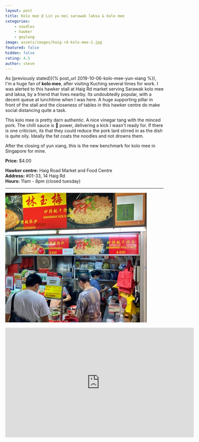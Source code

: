 ```yaml
---
layout: post
title: Kolo mee @ Lin yu mei sarawak laksa & kolo mee
categories: 
    - noodles
    - hawker
    - geylang
image: assets/images/haig-rd-kolo-mee-1.jpg
featured: false
hidden: false
rating: 4.5
author: steve
---
```

As [previously stated]({% post_url 2019-10-06-kolo-mee-yun-xiang %}), I'm a huge fan of **kolo mee**, after visiting Kuching several times for work. I was alerted to this hawker stall at Haig Rd market serving Sarawak kolo mee and laksa, by a friend that lives nearby. Its undoubtedly popular, with a decent queue at lunchtime when I was here. A huge supporting pillar in front of the stall and the closeness of tables in this hawker centre do make social distancing quite a task.

This kolo mee is pretty darn authentic. A nice vinegar tang with the minced pork. The chilli sauce is &#x1F4AF; power, delivering a kick I wasn't ready for. If there is one criticism, its that they could reduce the pork lard stirred in as the dish is quite oily. Ideally the fat coats the noodles and not drowns them.  

After the closing of yun xiang, this is the new benchmark for kolo mee in Singapore for mine.  

**Price:** $4.00  

**Hawker centre:** Haig Road Market and Food Centre  
**Address:** #01-33, 14 Haig Rd  
**Hours:** 11am - 8pm (closed tuesday)  

***  

![Lin yu mei sarawak laksa & kolo mee](/assets/images/haig-rd-kolo-mee-2.jpg "Lin yu mei sarawak laksa & kolo mee")  

<iframe src="https://www.google.com/maps/embed?pb=!1m14!1m8!1m3!1d15955.06924061468!2d103.8954366!3d1.3151463!3m2!1i1024!2i768!4f13.1!3m3!1m2!1s0x0%3A0x12f976f927dc4370!2sHaig%20Road%20Market%20%26%20Food%20Centre!5e0!3m2!1sen!2ssg!4v1609299423485!5m2!1sen!2ssg" width="600" height="350" frameborder="0" style="border:0;" allowfullscreen="" aria-hidden="false" tabindex="0"></iframe>  